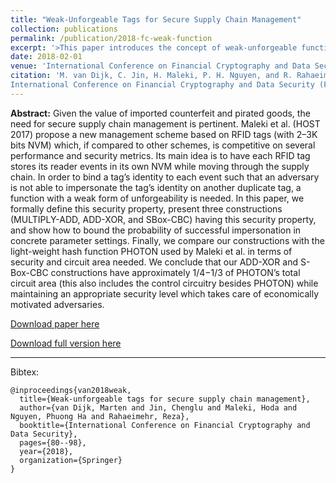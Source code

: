 ```yaml
---
title: "Weak-Unforgeable Tags for Secure Supply Chain Management"
collection: publications
permalink: /publication/2018-fc-weak-function
excerpt: '>This paper introduces the concept of weak-unforgeable functions, which can be used for securing supply chains. We also introduce and compare three efficient constructions of weak-unforgeable functions.' 
date: 2018-02-01
venue: 'International Conference on Financial Cryptography and Data Security (FC)'
citation: 'M. van Dijk, C. Jin, H. Maleki, P. H. Nguyen, and R. Rahaeimehr. (2018). &quot;Weak-Unforgeable Tags for Secure Supply Chain Management&quot; <i>
International Conference on Financial Cryptography and Data Security (FC)</i>.'
---
```


<b>Abstract:</b> Given the value of imported counterfeit and pirated goods, the need for secure supply chain management is pertinent. Maleki et al. (HOST 2017) propose a new management scheme based on RFID tags (with 2–3K bits NVM) which, if compared to other schemes, is competitive on several performance and security metrics. Its main idea is to have each RFID tag stores its reader events in its own NVM while moving through the supply chain. In order to bind a tag’s identity to each event such that an adversary is not able to impersonate the tag’s identity on another duplicate tag, a function with a weak form of unforgeability is needed. In this paper, we formally define this security property, present three constructions (MULTIPLY-ADD, ADD-XOR, and SBox-CBC) having this security property, and show how to bound the probability of successful impersonation in concrete parameter settings. Finally, we compare our constructions with the light-weight hash function PHOTON used by Maleki et al. in terms of security and circuit area needed. We conclude that our ADD-XOR and S-Box-CBC constructions have approximately 1/4−1/3 of PHOTON’s total circuit area (this also includes the control circuitry besides PHOTON) while maintaining an appropriate security level which takes care of economically motivated adversaries.

[Download paper here](https://link.springer.com/chapter/10.1007/978-3-662-58387-6_5)

[Download full version here](https://eprint.iacr.org/2017/1221.pdf)

---

Bibtex:

```
@inproceedings{van2018weak,
  title={Weak-unforgeable tags for secure supply chain management},
  author={van Dijk, Marten and Jin, Chenglu and Maleki, Hoda and Nguyen, Phuong Ha and Rahaeimehr, Reza},
  booktitle={International Conference on Financial Cryptography and Data Security},
  pages={80--98},
  year={2018},
  organization={Springer}
}
```